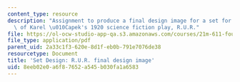 ```yaml
---
content_type: resource
description: "Assignment to produce a final design image for a set for one moment\
  \ of Karel \u010Capek's 1920 science fiction play, R.U.R."
file: https://ol-ocw-studio-app-qa.s3.amazonaws.com/courses/21m-611-foundations-of-theater-practice-fall-2009/8eeb02e0a6f87652a545b030fa1a6583_MIT21M_611F09_setdesign3.pdf
file_type: application/pdf
parent_uid: 2a33c1f3-620e-8d1f-eb0b-791e7076de38
resourcetype: Document
title: 'Set Design: R.U.R. final design image'
uid: 8eeb02e0-a6f8-7652-a545-b030fa1a6583
---
```

